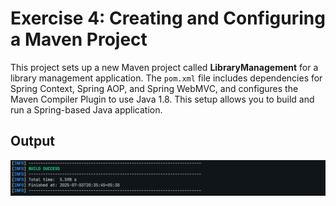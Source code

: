 # Exercise 4: Creating and Configuring a Maven Project

This project sets up a new Maven project called **LibraryManagement** for a library management application. The `pom.xml` file includes dependencies for Spring Context, Spring AOP, and Spring WebMVC, and configures the Maven Compiler Plugin to use Java 1.8. This setup allows you to build and run a Spring-based Java application.

## Output

![Output Screenshot](/Week_3/Spring%20Core_Maven/Excercise%204/outputs/image.png)
